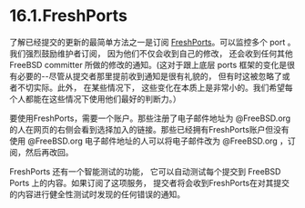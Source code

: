 # 16.1.FreshPorts

了解已经提交的更新的最简单方法之一是订阅 [FreshPorts](https://www.freshports.org/)。可以监控多个 port 。我们强烈鼓励维护者订阅， 因为他们不仅会收到自己的修改， 还会收到任何其他 FreeBSD committer 所做的修改的通知。(这对于跟上底层 ports 框架的变化是很有必要的--尽管从提交者那里提前收到通知是很有礼貌的， 但有时这被忽略了或者不切实际。此外， 在某些情况下， 这些变化在本质上是非常小的。我们希望每个人都能在这些情况下使用他们最好的判断力。）

要使用FreshPorts，需要一个账户。那些注册了电子邮件地址为 @FreeBSD.org 的人在网页的右侧会看到选择加入的链接。那些已经拥有FreshPorts账户但没有使用 @FreeBSD.org 电子邮件地址的人可以将电子邮件改为 @FreeBSD.org ，订阅，然后再改回。

FreshPorts 还有一个智能测试的功能， 它可以自动测试每个提交到 FreeBSD Ports 上的内容。如果订阅了这项服务， 提交者将会收到FreshPorts在对其提交的内容进行健全性测试时发现的任何错误的通知。

